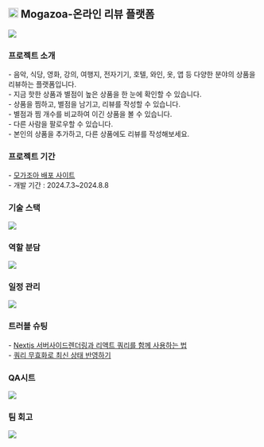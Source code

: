 <h2>
  <img src="public/favicon.ico" alt="Logo" style="width:20px;" /> 
  <strong>Mogazoa-온라인 리뷰 플랫폼</strong> 
</h2>

<img src="https://github.com/user-attachments/assets/89bd6dbb-acf3-4f99-822a-b8d78e2402cb" />

<h3>프로젝트 소개</h3>
- 음악, 식당, 영화, 강의, 여행지, 전자기기, 호텔, 와인, 옷, 앱 등 다양한 분야의 상품을 리뷰하는 플랫폼입니다. </br>
- 지금 핫한 상품과 별점이 높은 상품을 한 눈에 확인할 수 있습니다. </br>
- 상품을 찜하고, 별점을 남기고, 리뷰를 작성할 수 있습니다. </br>
- 별점과 찜 개수를 비교하여 이긴 상품을 볼 수 있습니다. </br>
- 다른 사람을 팔로우할 수 있습니다. </br>
- 본인의 상품을 추가하고, 다른 상품에도 리뷰를 작성해보세요. </br>

<h3>프로젝트 기간</h3>
- <a href="https://part4-mogazoa.vercel.app/">모가조아 배포 사이트</a> </br>
- 개발 기간 : 2024.7.3~2024.8.8

<h3>기술 스택</h3>

<img src="https://github.com/user-attachments/assets/35a850b0-e4bd-42cb-82ed-963f248c980a" />

<h3>역할 분담</h3>

<img src="https://github.com/user-attachments/assets/c7d7ac6b-61af-4261-945b-03dc8f868b36" />

<h3>일정 관리</h3>

<img src="https://github.com/user-attachments/assets/7679926a-44e4-4944-9162-06931241c384" />

<h3>트러블 슈팅</h3>
- <a href="https://velog.io/@gudyj0727/react-query-server-side-rendering">Nextjs 서버사이드렌더링과 리액트 쿼리를 함께 사용하는 법</a> </br>
- <a href="https://velog.io/@gudyj0727/react-query-invalidation">쿼리 무효화로 최신 상태 반영하기</a> 

<h3>QA시트</h3>
<img src="https://github.com/user-attachments/assets/015f7129-9c18-43be-932f-7aa5d07a7999" />

<h3>팀 회고</h3>

<img src="https://github.com/user-attachments/assets/9e0d70c2-e5a9-4e65-8ca4-6f6e8c1723ae" />
